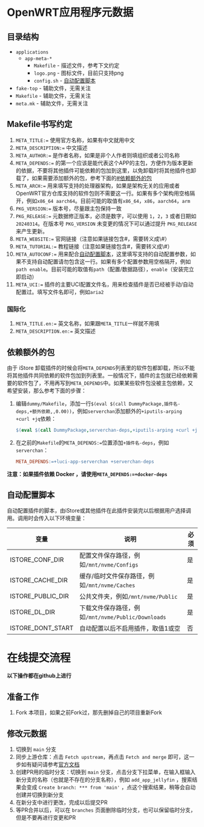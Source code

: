 # OpenWRT应用程序元数据

## 目录结构

* `applications`
    * `app-meta-*`
        * `Makefile` - 描述文件，参考下文约定
        * `logo.png` - 图标文件，目前只支持png
        * `config.sh` - [自动配置脚本](#自动配置脚本)
* `fake-top` - 辅助文件，无需关注
* `Makefile` - 辅助文件，无需关注
* `meta.mk` - 辅助文件，无需关注

## Makefile书写约定

1. `META_TITLE:=` 使用官方名称，如果有中文就用中文
2. `META_DESCRIPTION:=` 中文描述
3. `META_AUTHOR:=` 是作者名称，如果是非个人作者则填组织或者公司名称
4. `META_DEPENDS:=` 的第一个应该是能代表这个APP的主包，方便作为版本更新的依据，不要将其他插件可能依赖的包加到这里，以免卸载时将其他插件也卸载了，如果需要添加额外的包，参考下面的[#依赖额外的包](#依赖额外的包)
5. `META_ARCH:=` 用来填写支持的处理器架构，如果是架构无关的应用或者OpenWRT官方仓库支持的软件包则不需要这一行。如果有多个架构用空格隔开，例如`x86_64 aarch64`。目前可能的取值有`x86_64`，`x86`，`aarch64`，`arm`
6. `PKG_VERSION:=` 版本号，尽量跟主包保持一致
7. `PKG_RELEASE:=` 元数据修正版本，必须是数字，可以使用 `1`，`2`，`3` 或者日期如 `20240314`。在版本号 `PKG_VERSION` 未变更的情况下可以通过提升 `PKG_RELEASE` 来产生更新。
8. `META_WEBSITE:=` 官网链接（注意如果链接包含#，需要转义成\\#）
9. `META_TUTORIAL:=` 教程链接（注意如果链接包含#，需要转义成\\#）
10. `META_AUTOCONF:=` 用来配合[自动配置脚本](#自动配置脚本)，这里填写支持的自动配置参数，如果不支持自动配置请勿包含这一行。如果有多个配置参数用空格隔开，例如`path enable`。目前可能的取值有`path`（配置/数据路径），`enable`（安装完立即启动）
11. `META_UCI:=` 插件的主要UCI配置文件名，用来检查插件是否已经被手动/自动配置过。填写文件名即可，例如`aria2`

### 国际化
1. `META_TITLE.en:=` 英文名称，如果跟`META_TITLE`一样就不用填
2. `META_DESCRIPTION.en:=` 英文描述

## 依赖额外的包
由于 iStore 卸载插件的时候会将`META_DEPENDS`列表里的软件包都卸载，所以不能将其他插件共同依赖的软件包加到列表里。一般情况下，插件的主包就已经依赖需要的软件包了，不用再写到`META_DEPENDS`中。如果某些软件包没被主包依赖，又希望安装，那么参考下面的步骤：

1. 编辑`dummy/Makefile`，添加一行`$(eval $(call DummyPackage,插件名-deps,+额外依赖,,0.00))`，例如`serverchan`添加额外的`+iputils-arping +curl +jq`依赖：
    ```Makefile
    $(eval $(call DummyPackage,serverchan-deps,+iputils-arping +curl +jq,,0.00))
    ```
2. 在之前的`Makefile`的`META_DEPENDS:=`位置添加`+插件名-deps`，例如`serverchan`：
    ```Makefile
    META_DEPENDS:=+luci-app-serverchan +serverchan-deps
    ```

**注意：如果插件依赖 Docker ，请使用`META_DEPENDS:=+docker-deps`**

## 自动配置脚本
自动配置插件的脚本，由iStore或其他插件在此插件安装完以后根据用户选择调用。调用时会传入以下环境变量：

| 变量 | 说明 | 必须 |
| --- | --- | --- |
| ISTORE_CONF_DIR | 配置文件保存路径，例如`/mnt/nvme/Configs` | 是 |
| ISTORE_CACHE_DIR | 缓存/临时文件保存路径，例如`/mnt/nvme/Caches` | 是 |
| ISTORE_PUBLIC_DIR | 公共文件夹，例如`/mnt/nvme/Public` | 是 |
| ISTORE_DL_DIR | 下载文件保存路径，例如`/mnt/nvme/Public/Downloads` | 是 |
| ISTORE_DONT_START | 自动配置以后不启用插件，取值1或空 | 否 |


# 在线提交流程

**以下操作都在github上进行**

## 准备工作

1. Fork 本项目，如果之前Fork过，那先删掉自己的项目重新Fork

## 修改元数据

1. 切换到 `main` 分支
2. 同步上游仓库：点击 `Fetch upstream`，再点击 `Fetch and merge` 即可，这一步如有疑问请参考[官方文档](https://docs.github.com/en/github/collaborating-with-pull-requests/working-with-forks/syncing-a-fork#syncing-a-fork-from-the-web-ui) 
3. 创建PR用的临时分支：切换到 `main` 分支，点击分支下拉菜单，在输入框输入新分支的名称（也就是不存在的分支名称），例如 `add_app_jellyfin` ，搜索结果会变成 `Create branch: *** from 'main'` ，点这个搜索结果，稍等会自动创建并切换到新分支
4. 在新分支中进行更改，完成以后提交PR
5. 等PR合并以后，可以在 `branches` 页面删除临时分支，也可以保留临时分支，但是不要再进行变更和PR
